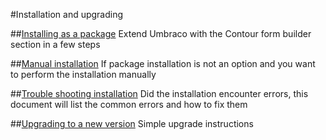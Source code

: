#Installation and upgrading

##[Installing as a package](Installation/index.md)
Extend Umbraco with the Contour form builder section in a few steps 

##[Manual installation](Installation/manual.md)
If package installation is not an option and you want to perform the installation manually 

##[Trouble shooting installation](Installation/troubleshoot.md)
Did the installation encounter errors, this document will list the common errors and how to fix them

##[Upgrading to a new version](Installation/upgrade.md)
Simple upgrade instructions